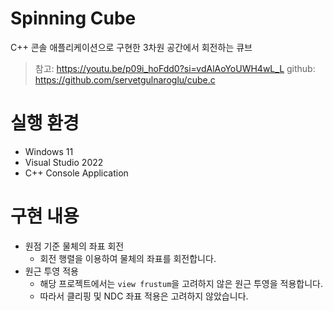 # Spinning Cube

C++ 콘솔 애플리케이션으로 구현한 3차원 공간에서 회전하는 큐브

> 참고: https://youtu.be/p09i_hoFdd0?si=vdAlAoYoUWH4wL_L
> github: https://github.com/servetgulnaroglu/cube.c

# 실행 환경

- Windows 11
- Visual Studio 2022
- C++ Console Application

# 구현 내용

- 원점 기준 물체의 좌표 회전
    - 회전 행렬을 이용하여 물체의 좌표를 회전합니다.
- 원근 투영 적용
    - 해당 프로젝트에서는 `view frustum`을 고려하지 않은 원근 투영을 적용합니다.
    - 따라서 클리핑 및 NDC 좌표 적용은 고려하지 않았습니다.
